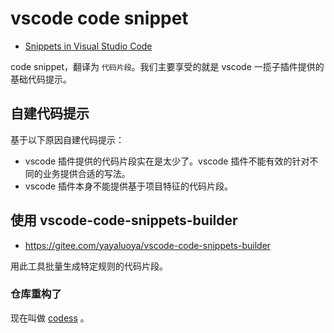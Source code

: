 # vscode code snippet

- [Snippets in Visual Studio Code](https://code.visualstudio.com/docs/editor/userdefinedsnippets)

code snippet，翻译为 `代码片段`。我们主要享受的就是 vscode 一揽子插件提供的基础代码提示。

## 自建代码提示

基于以下原因自建代码提示：

- vscode 插件提供的代码片段实在是太少了。vscode 插件不能有效的针对不同的业务提供合适的写法。
- vscode 插件本身不能提供基于项目特征的代码片段。

## 使用 vscode-code-snippets-builder

- https://gitee.com/yayaluoya/vscode-code-snippets-builder

用此工具批量生成特定规则的代码片段。

### 仓库重构了

现在叫做 [codess](https://codess.dumogu.top/) 。
